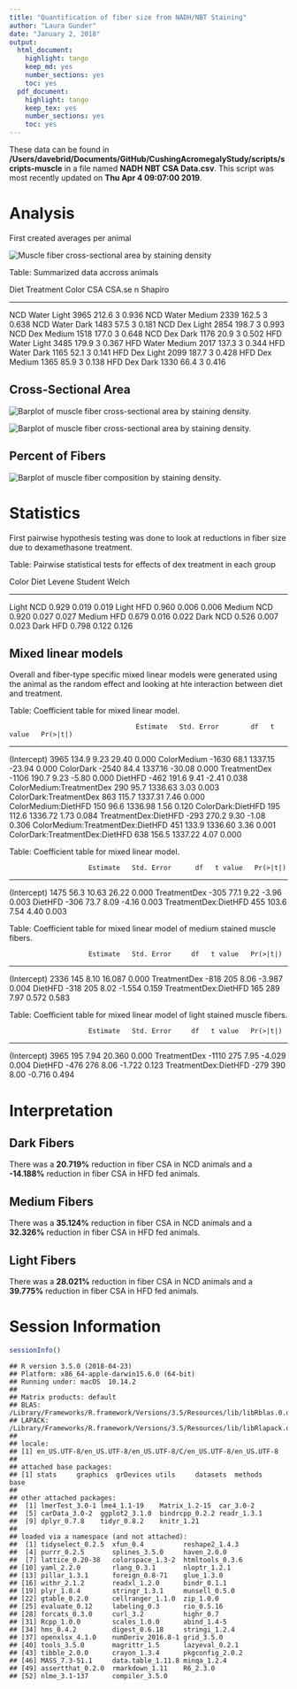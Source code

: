 ```yaml
---
title: "Quantification of fiber size from NADH/NBT Staining"
author: "Laura Gunder"
date: "January 2, 2018"
output:
  html_document:
    highlight: tango
    keep_md: yes
    number_sections: yes
    toc: yes
  pdf_document:
    highlight: tango
    keep_tex: yes
    number_sections: yes
    toc: yes
---
```







These data can be found in **/Users/davebrid/Documents/GitHub/CushingAcromegalyStudy/scripts/scripts-muscle** in a file named **NADH NBT CSA Data.csv**.  This script was most recently updated on **Thu Apr  4 09:07:00 2019**.

# Analysis

First created averages per animal



![Muscle fiber cross-sectional area by staining density](figures/CSA-boxplot-1.png)




Table: Summarized data accross animals

Diet   Treatment   Color      CSA   CSA.se    n   Shapiro
-----  ----------  -------  -----  -------  ---  --------
NCD    Water       Light     3965    212.6    3     0.936
NCD    Water       Medium    2339    162.5    3     0.638
NCD    Water       Dark      1483     57.5    3     0.181
NCD    Dex         Light     2854    198.7    3     0.993
NCD    Dex         Medium    1518    177.0    3     0.648
NCD    Dex         Dark      1176     20.9    3     0.502
HFD    Water       Light     3485    179.9    3     0.367
HFD    Water       Medium    2017    137.3    3     0.344
HFD    Water       Dark      1165     52.1    3     0.141
HFD    Dex         Light     2099    187.7    3     0.428
HFD    Dex         Medium    1365     85.9    3     0.138
HFD    Dex         Dark      1330     66.4    3     0.416

## Cross-Sectional Area

![Barplot of muscle fiber cross-sectional area by staining density.](figures/fiber-type-CSA-barplot-1.png)

![Barplot of muscle fiber cross-sectional area by staining density.](figures/fiber-type-CSA-barplot-2-1.png)

## Percent of Fibers

![Barplot of muscle fiber composition by staining density.](figures/fiber-type-composition-barplot-1.png)

# Statistics

First pairwise hypothesis testing was done to look at reductions in fiber size due to dexamethasone treatment.


Table: Pairwise statistical tests for effects of dex treatment in each group

Color    Diet    Levene   Student   Welch
-------  -----  -------  --------  ------
Light    NCD      0.929     0.019   0.019
Light    HFD      0.960     0.006   0.006
Medium   NCD      0.920     0.027   0.027
Medium   HFD      0.679     0.016   0.022
Dark     NCD      0.526     0.007   0.023
Dark     HFD      0.798     0.122   0.126

## Mixed linear models

Overall and fiber-type specific mixed linear models were generated using the animal as the random effect and looking at hte interaction between diet and treatment.


Table: Coefficient table for mixed linear model.

                                    Estimate   Std. Error        df   t value   Pr(>|t|)
---------------------------------  ---------  -----------  --------  --------  ---------
(Intercept)                             3965        134.9      9.23     29.40      0.000
ColorMedium                            -1630         68.1   1337.15    -23.94      0.000
ColorDark                              -2540         84.4   1337.16    -30.08      0.000
TreatmentDex                           -1106        190.7      9.23     -5.80      0.000
DietHFD                                 -462        191.6      9.41     -2.41      0.038
ColorMedium:TreatmentDex                 290         95.7   1336.63      3.03      0.003
ColorDark:TreatmentDex                   863        115.7   1337.31      7.46      0.000
ColorMedium:DietHFD                      150         96.6   1336.98      1.56      0.120
ColorDark:DietHFD                        195        112.6   1336.72      1.73      0.084
TreatmentDex:DietHFD                    -293        270.2      9.30     -1.08      0.306
ColorMedium:TreatmentDex:DietHFD         451        133.9   1336.60      3.36      0.001
ColorDark:TreatmentDex:DietHFD           638        156.5   1337.22      4.07      0.000



Table: Coefficient table for mixed linear model.

                        Estimate   Std. Error      df   t value   Pr(>|t|)
---------------------  ---------  -----------  ------  --------  ---------
(Intercept)                 1475         56.3   10.63     26.22      0.000
TreatmentDex                -305         77.1    9.22     -3.96      0.003
DietHFD                     -306         73.7    8.09     -4.16      0.003
TreatmentDex:DietHFD         455        103.6    7.54      4.40      0.003



Table: Coefficient table for mixed linear model of medium stained muscle fibers.

                        Estimate   Std. Error     df   t value   Pr(>|t|)
---------------------  ---------  -----------  -----  --------  ---------
(Intercept)                 2336          145   8.10    16.087      0.000
TreatmentDex                -818          205   8.06    -3.987      0.004
DietHFD                     -318          205   8.02    -1.554      0.159
TreatmentDex:DietHFD         165          289   7.97     0.572      0.583



Table: Coefficient table for mixed linear model of light stained muscle fibers.

                        Estimate   Std. Error     df   t value   Pr(>|t|)
---------------------  ---------  -----------  -----  --------  ---------
(Intercept)                 3965          195   7.94    20.360      0.000
TreatmentDex               -1110          275   7.95    -4.029      0.004
DietHFD                     -476          276   8.06    -1.722      0.123
TreatmentDex:DietHFD        -279          390   8.00    -0.716      0.494


# Interpretation

## Dark Fibers

There was a **20.719%** reduction in fiber CSA in NCD animals and a **-14.188%** reduction in fiber CSA in HFD fed animals.  

## Medium Fibers

There was a **35.124%** reduction in fiber CSA in NCD animals and a **32.326%** reduction in fiber CSA in HFD fed animals.

## Light Fibers

There was a **28.021%** reduction in fiber CSA in NCD animals and a **39.775%** reduction in fiber CSA in HFD fed animals.

# Session Information


```r
sessionInfo()
```

```
## R version 3.5.0 (2018-04-23)
## Platform: x86_64-apple-darwin15.6.0 (64-bit)
## Running under: macOS  10.14.2
## 
## Matrix products: default
## BLAS: /Library/Frameworks/R.framework/Versions/3.5/Resources/lib/libRblas.0.dylib
## LAPACK: /Library/Frameworks/R.framework/Versions/3.5/Resources/lib/libRlapack.dylib
## 
## locale:
## [1] en_US.UTF-8/en_US.UTF-8/en_US.UTF-8/C/en_US.UTF-8/en_US.UTF-8
## 
## attached base packages:
## [1] stats     graphics  grDevices utils     datasets  methods   base     
## 
## other attached packages:
##  [1] lmerTest_3.0-1 lme4_1.1-19    Matrix_1.2-15  car_3.0-2     
##  [5] carData_3.0-2  ggplot2_3.1.0  bindrcpp_0.2.2 readr_1.3.1   
##  [9] dplyr_0.7.8    tidyr_0.8.2    knitr_1.21    
## 
## loaded via a namespace (and not attached):
##  [1] tidyselect_0.2.5  xfun_0.4          reshape2_1.4.3   
##  [4] purrr_0.2.5       splines_3.5.0     haven_2.0.0      
##  [7] lattice_0.20-38   colorspace_1.3-2  htmltools_0.3.6  
## [10] yaml_2.2.0        rlang_0.3.1       nloptr_1.2.1     
## [13] pillar_1.3.1      foreign_0.8-71    glue_1.3.0       
## [16] withr_2.1.2       readxl_1.2.0      bindr_0.1.1      
## [19] plyr_1.8.4        stringr_1.3.1     munsell_0.5.0    
## [22] gtable_0.2.0      cellranger_1.1.0  zip_1.0.0        
## [25] evaluate_0.12     labeling_0.3      rio_0.5.16       
## [28] forcats_0.3.0     curl_3.2          highr_0.7        
## [31] Rcpp_1.0.0        scales_1.0.0      abind_1.4-5      
## [34] hms_0.4.2         digest_0.6.18     stringi_1.2.4    
## [37] openxlsx_4.1.0    numDeriv_2016.8-1 grid_3.5.0       
## [40] tools_3.5.0       magrittr_1.5      lazyeval_0.2.1   
## [43] tibble_2.0.0      crayon_1.3.4      pkgconfig_2.0.2  
## [46] MASS_7.3-51.1     data.table_1.11.8 minqa_1.2.4      
## [49] assertthat_0.2.0  rmarkdown_1.11    R6_2.3.0         
## [52] nlme_3.1-137      compiler_3.5.0
```
